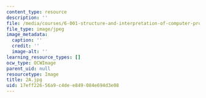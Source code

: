 ```yaml
---
content_type: resource
description: ''
file: /media/courses/6-001-structure-and-interpretation-of-computer-programs-spring-2005/17eff22656a9c4dee849084e694d3e08_2A.jpg
file_type: image/jpeg
image_metadata:
  caption: ''
  credit: ''
  image-alt: ''
learning_resource_types: []
ocw_type: OCWImage
parent_uid: null
resourcetype: Image
title: 2A.jpg
uid: 17eff226-56a9-c4de-e849-084e694d3e08
---
```

